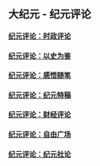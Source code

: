 ## 大纪元 - 纪元评论

#### [纪元评论：时政评论](indexes/nsc1025/README.md?04230330)
#### [纪元评论：以史为鉴](indexes/nsc1028/README.md?04230330)
#### [纪元评论：感悟随笔](indexes/nsc1035/README.md?04230330)
#### [纪元评论：纪元特稿](indexes/nsc424/README.md?04230330)
#### [纪元评论：财经评论](indexes/nsc1026/README.md?04230330)
#### [纪元评论：自由广场](indexes/nsc993/README.md?04230330)
#### [纪元评论：纪元社论](indexes/nsc422/README.md?04230330)
